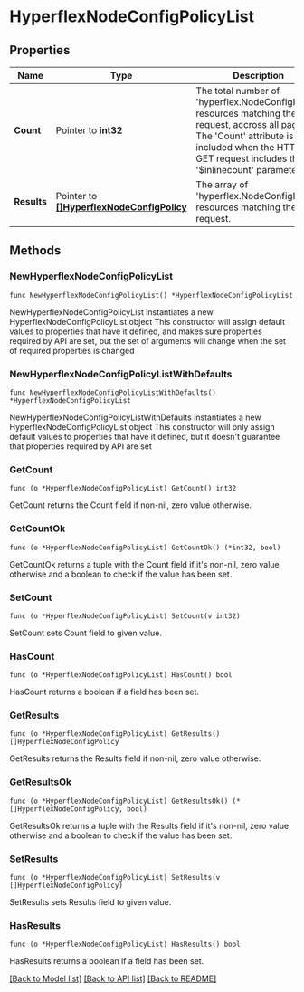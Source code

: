 # HyperflexNodeConfigPolicyList

## Properties

Name | Type | Description | Notes
------------ | ------------- | ------------- | -------------
**Count** | Pointer to **int32** | The total number of &#39;hyperflex.NodeConfigPolicy&#39; resources matching the request, accross all pages. The &#39;Count&#39; attribute is included when the HTTP GET request includes the &#39;$inlinecount&#39; parameter. | [optional] 
**Results** | Pointer to [**[]HyperflexNodeConfigPolicy**](hyperflex.NodeConfigPolicy.md) | The array of &#39;hyperflex.NodeConfigPolicy&#39; resources matching the request. | [optional] 

## Methods

### NewHyperflexNodeConfigPolicyList

`func NewHyperflexNodeConfigPolicyList() *HyperflexNodeConfigPolicyList`

NewHyperflexNodeConfigPolicyList instantiates a new HyperflexNodeConfigPolicyList object
This constructor will assign default values to properties that have it defined,
and makes sure properties required by API are set, but the set of arguments
will change when the set of required properties is changed

### NewHyperflexNodeConfigPolicyListWithDefaults

`func NewHyperflexNodeConfigPolicyListWithDefaults() *HyperflexNodeConfigPolicyList`

NewHyperflexNodeConfigPolicyListWithDefaults instantiates a new HyperflexNodeConfigPolicyList object
This constructor will only assign default values to properties that have it defined,
but it doesn't guarantee that properties required by API are set

### GetCount

`func (o *HyperflexNodeConfigPolicyList) GetCount() int32`

GetCount returns the Count field if non-nil, zero value otherwise.

### GetCountOk

`func (o *HyperflexNodeConfigPolicyList) GetCountOk() (*int32, bool)`

GetCountOk returns a tuple with the Count field if it's non-nil, zero value otherwise
and a boolean to check if the value has been set.

### SetCount

`func (o *HyperflexNodeConfigPolicyList) SetCount(v int32)`

SetCount sets Count field to given value.

### HasCount

`func (o *HyperflexNodeConfigPolicyList) HasCount() bool`

HasCount returns a boolean if a field has been set.

### GetResults

`func (o *HyperflexNodeConfigPolicyList) GetResults() []HyperflexNodeConfigPolicy`

GetResults returns the Results field if non-nil, zero value otherwise.

### GetResultsOk

`func (o *HyperflexNodeConfigPolicyList) GetResultsOk() (*[]HyperflexNodeConfigPolicy, bool)`

GetResultsOk returns a tuple with the Results field if it's non-nil, zero value otherwise
and a boolean to check if the value has been set.

### SetResults

`func (o *HyperflexNodeConfigPolicyList) SetResults(v []HyperflexNodeConfigPolicy)`

SetResults sets Results field to given value.

### HasResults

`func (o *HyperflexNodeConfigPolicyList) HasResults() bool`

HasResults returns a boolean if a field has been set.


[[Back to Model list]](../README.md#documentation-for-models) [[Back to API list]](../README.md#documentation-for-api-endpoints) [[Back to README]](../README.md)


